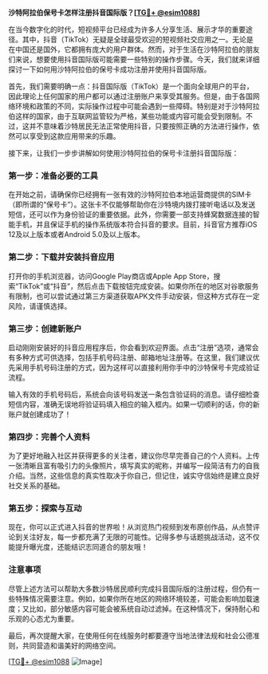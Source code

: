 **沙特阿拉伯保号卡怎样注册抖音国际版？[[TG💪+ @esim1088](https://t.me/s/esim1088)]**

在当今数字化的时代，短视频平台已经成为许多人分享生活、展示才华的重要途径。其中，抖音（TikTok）无疑是全球最受欢迎的短视频社交应用之一。无论是在中国还是国外，它都拥有庞大的用户群体。然而，对于生活在沙特阿拉伯的朋友们来说，想要使用抖音国际版可能需要一些特别的操作步骤。今天，我们就来详细探讨一下如何用沙特阿拉伯的保号卡成功注册并使用抖音国际版。

首先，我们需要明确一点：抖音国际版（TikTok）是一个面向全球用户的平台，因此理论上任何国家的用户都可以通过注册账户来享受其服务。但是，由于各国网络环境和政策的不同，实际操作过程中可能会遇到一些障碍。特别是对于沙特阿拉伯这样的国家，由于互联网监管较为严格，某些功能或内容可能会受到限制。不过，这并不意味着沙特居民无法正常使用抖音，只要按照正确的方法进行操作，依然可以享受到这款应用带来的乐趣。

接下来，让我们一步步讲解如何使用沙特阿拉伯的保号卡注册抖音国际版：

### 第一步：准备必要的工具

在开始之前，请确保你已经拥有一张有效的沙特阿拉伯本地运营商提供的SIM卡（即所谓的“保号卡”）。这张卡不仅能够帮助你在沙特境内拨打接听电话以及发送短信，还可以作为身份验证的重要依据。此外，你需要一部支持蜂窝数据连接的智能手机，并且保证手机的操作系统版本符合抖音的要求。目前，抖音官方推荐iOS 12及以上版本或者Android 5.0及以上版本。

### 第二步：下载并安装抖音应用

打开你的手机浏览器，访问Google Play商店或Apple App Store，搜索“TikTok”或“抖音”，然后点击下载按钮完成安装。如果你所在的地区对谷歌服务有限制，也可以尝试通过第三方渠道获取APK文件手动安装，但这种方式存在一定风险，请谨慎选择。

### 第三步：创建新账户

启动刚刚安装好的抖音应用程序后，你会看到欢迎界面。点击“注册”选项，通常会有多种方式可供选择，包括手机号码注册、邮箱地址注册等。在这里，我们建议优先采用手机号码注册的方式，因为这样可以直接利用你手中的沙特保号卡完成验证流程。

输入有效的手机号码后，系统会向该号码发送一条包含验证码的消息。请仔细检查短信内容，准确无误地将验证码填入相应的输入框内。如果一切顺利的话，你的新账户就创建成功了！

### 第四步：完善个人资料

为了更好地融入社区并获得更多的关注者，建议你尽早完善自己的个人资料。上传一张清晰且富有吸引力的头像照片，填写真实的昵称，并编写一段简洁有力的自我介绍。当然，这些信息的真实性取决于你自己，但记住，诚实守信始终是建立良好社交关系的基础。

### 第五步：探索与互动

现在，你可以正式进入抖音的世界啦！从浏览热门视频到发布原创作品，从点赞评论到关注好友，每一步都充满了无限的可能性。记得多参与话题挑战活动，这不仅能提升曝光度，还能结识志同道合的朋友哦！

### 注意事项

尽管上述方法可以帮助大多数沙特居民顺利完成抖音国际版的注册过程，但仍有一些特殊情况需要注意。例如，如果你所在地区的网络环境较差，可能会影响加载速度；又比如，部分敏感内容可能会被系统自动过滤掉。在这种情况下，保持耐心和乐观的心态尤为重要。

最后，再次提醒大家，在使用任何在线服务时都要遵守当地法律法规和社会公德准则，共同营造和谐美好的网络空间。

[[TG💪+ @esim1088](https://t.me/s/esim1088) ![Image](https://i.postimg.cc/4NQfJmqS/Snipaste-2025-05-13-00-14-12.png)]